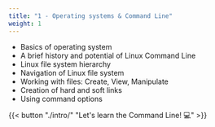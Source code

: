 ```yaml
---
title: "1 - Operating systems & Command Line"
weight: 1
---
```


- Basics of operating system
- A brief history and potential of Linux Command Line
- Linux file system hierarchy
- Navigation of Linux file system
- Working with files: Create, View, Manipulate
- Creation of hard and soft links
- Using command options

{{< button "./intro/" "Let's learn the Command Line! 💻" >}}
